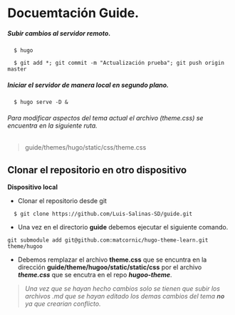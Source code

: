 # Docuemtación Guide.

##### Subir cambios al servidor remoto.

```
  $ hugo

  $ git add *; git commit -m "Actualización prueba"; git push origin master
```

##### Iniciar el servidor de manera local en segundo plano.

```
  $ hugo serve -D &
```

###### Para modificar aspectos del tema actual el archivo (theme.css) se encuentra en la siguiente ruta.

> guide/themes/hugo/static/css/theme.css

## Clonar el repositorio en otro dispositivo

**Dispositivo local**

- Clonar el repositorio desde git

```
  $ git clone https://github.com/Luis-Salinas-SD/guide.git
```

- Una vez en el directorio **guide** debemos ejecutar el siguiente comando.

```
git submodule add git@github.com:matcornic/hugo-theme-learn.git theme/hugoo
```

- Debemos remplazar el archivo **theme.css** que se encuntra en la dirección **guide/theme/hugoo/static/static/css** por el archivo **_theme.css_** que se encutra en el repo **_hugoo-theme_**.

> _Una vez que se hayan hecho cambios solo se tienen que subir los archivos .md que se hayan editado los demas cambios del tema **no** ya que crearian conflicto._

